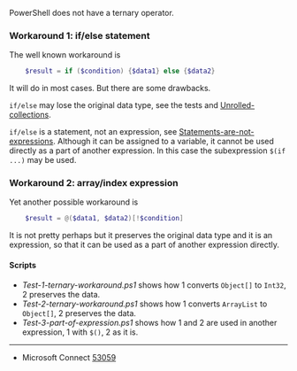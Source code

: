 
[Statements-are-not-expressions]: ../Statements-are-not-expressions
[Unrolled-collections]: ../Unrolled-collections

PowerShell does not have a ternary operator.

### Workaround 1: if/else statement

The well known workaround is

```powershell
    $result = if ($condition) {$data1} else {$data2}
```

It will do in most cases. But there are some drawbacks.

`if/else` may lose the original data type, see the tests and [Unrolled-collections].

`if/else` is a statement, not an expression, see [Statements-are-not-expressions].
Although it can be assigned to a variable, it cannot be used directly as a part
of another expression. In this case the subexpression `$(if ...)` may be used.

### Workaround 2: array/index expression

Yet another possible workaround is

```powershell
    $result = @($data1, $data2)[!$condition]
```

It is not pretty perhaps but it preserves the original data type and it is an
expression, so that it can be used as a part of another expression directly.

#### Scripts

- *Test-1-ternary-workaround.ps1* shows how 1 converts `Object[]` to `Int32`, 2 preserves the data.
- *Test-2-ternary-workaround.ps1* shows how 1 converts `ArrayList` to `Object[]`, 2 preserves the data.
- *Test-3-part-of-expression.ps1* shows how 1 and 2 are used in another expression, 1 with `$()`, 2 as it is.

---

- Microsoft Connect [53059](https://connect.microsoft.com/PowerShell/Feedback/Details/53059)
